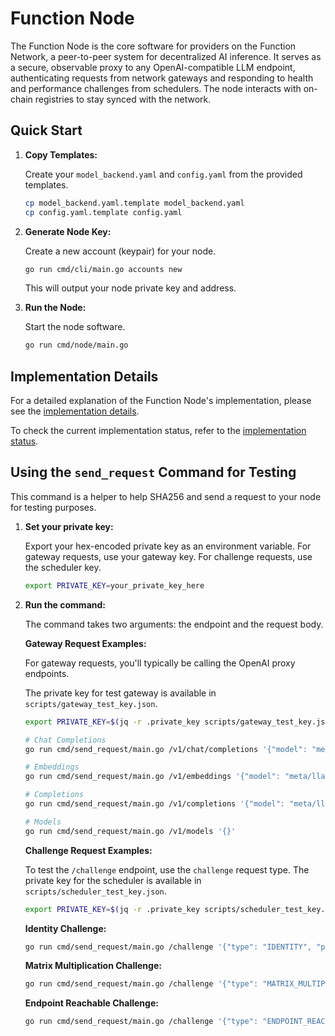 # Function Node

The Function Node is the core software for providers on the Function Network, a peer-to-peer system for decentralized AI inference. It serves as a secure, observable proxy to any OpenAI-compatible LLM endpoint, authenticating requests from network gateways and responding to health and performance challenges from schedulers. The node interacts with on-chain registries to stay synced with the network.

## Quick Start

1.  **Copy Templates:**

    Create your `model_backend.yaml` and `config.yaml` from the provided templates.

    ```bash
    cp model_backend.yaml.template model_backend.yaml
    cp config.yaml.template config.yaml
    ```

2.  **Generate Node Key:**

    Create a new account (keypair) for your node.

    ```bash
    go run cmd/cli/main.go accounts new
    ```

    This will output your node private key and address.

3.  **Run the Node:**

    Start the node software.

    ```bash
    go run cmd/node/main.go
    ```

## Implementation Details

For a detailed explanation of the Function Node's implementation, please see the [implementation details](implementation.md).

To check the current implementation status, refer to the [implementation status](implementation_status.md).

## Using the `send_request` Command for Testing
This command is a helper to help SHA256 and send a request to your node for testing purposes.

1.  **Set your private key:**

    Export your hex-encoded private key as an environment variable. For gateway requests, use your gateway key. For challenge requests, use the scheduler key.

    ```bash
    export PRIVATE_KEY=your_private_key_here
    ```

2.  **Run the command:**

    The command takes two arguments: the endpoint and the request body.

    

    **Gateway Request Examples:**

    For gateway requests, you'll typically be calling the OpenAI proxy endpoints.

    The private key for test gateway is available in `scripts/gateway_test_key.json`.

    ```bash
    export PRIVATE_KEY=$(jq -r .private_key scripts/gateway_test_key.json)
    ```

    ```bash
    # Chat Completions
    go run cmd/send_request/main.go /v1/chat/completions '{"model": "meta/llama-4-scout-17b-16e-instruct", "messages": [{"role": "user", "content": "Hello!"}]}'

    # Embeddings
    go run cmd/send_request/main.go /v1/embeddings '{"model": "meta/llama-4-scout-17b-16e-instruct", "input": "The quick brown fox jumped over the lazy dog"}'

    # Completions
    go run cmd/send_request/main.go /v1/completions '{"model": "meta/llama-4-scout-17b-16e-instruct", "prompt": "Once upon a time"}'

    # Models
    go run cmd/send_request/main.go /v1/models '{}'
    ```

    **Challenge Request Examples:**

    To test the `/challenge` endpoint, use the `challenge` request type. The private key for the scheduler is available in `scripts/scheduler_test_key.json`.

    ```bash
    export PRIVATE_KEY=$(jq -r .private_key scripts/scheduler_test_key.json)
    ```

    **Identity Challenge:**
    ```bash
    go run cmd/send_request/main.go /challenge '{"type": "IDENTITY", "payload": {}}'
    ```

    **Matrix Multiplication Challenge:**
    ```bash
    go run cmd/send_request/main.go /challenge '{"type": "MATRIX_MULTIPLICATION", "payload": {"A": [[1, 2], [3, 4]], "B": [[5, 6], [7, 8]]}}'
    ```

    **Endpoint Reachable Challenge:**
    ```bash
    go run cmd/send_request/main.go /challenge '{"type": "ENDPOINT_REACHABLE", "payload": "https://www.google.com"}'
    ```
